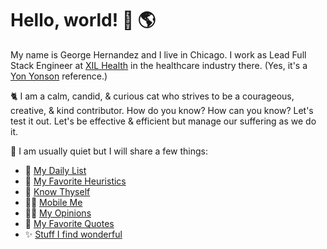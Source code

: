 # Hello, world! 👋 🌎

My name is George Hernandez and I live in Chicago. I work as Lead Full Stack Engineer at [XIL Health](https://xilhealth.com) in the healthcare industry there. (Yes, it's a [Yon Yonson](https://en.wikipedia.org/wiki/Yon_Yonson) reference.)

🐈 I am a calm, candid, & curious cat who strives to be a courageous, creative, & kind contributor. How do you know? How can you know? Let's test it out. Let's be effective & efficient but manage our suffering as we do it.

🦊 I am usually quiet but I will share a few things:

- 🍞 [My Daily List](DailyList.md)
- 🌱 [My Favorite Heuristics](Heuristics.md)
- 🦊 [Know Thyself](KnowThyself.md)
- 🚶🏽 [Mobile Me](MobileMe.md)
- 🤌🏽 [My Opinions](Opinions.md)
- 💬 [My Favorite Quotes](Quotes.md)
- ✨ [Stuff I find wonderful](Wonderful.md)

<!-- Several of my pages have table of contents manged in Visual Studio Code with the "Markdown All In One" extension.  -->
